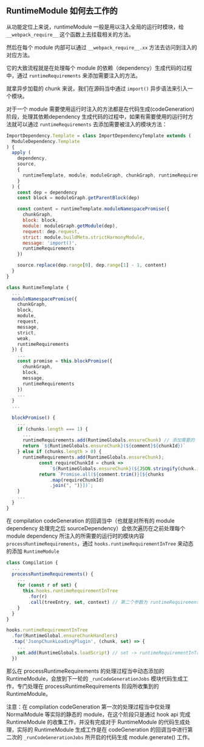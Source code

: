 ## RuntimeModule 如何去工作的

从功能定位上来说，runtimeModule 一般是用以注入全局的运行时模块，给 `__webpack_require__` 这个函数上去挂载相关的方法。

然后在每个 module 内部可以通过 `__webpack_require__.xx` 方法去访问到注入的对应方法。

它的大致流程就是在处理每个 module 的依赖（dependency）生成代码的过程中，通过 `runtimeRequirements` 来添加需要注入的方法。

就拿异步加载的 chunk 来说，我们在源码当中通过 `import()` 异步语法来引入一个模块。

对于一个 module 需要使用运行时注入的方法都是在代码生成(codeGeneration)阶段，处理其依赖dependency 生成代码的过程中，如果有需要使用的运行时方法就可以通过 `runtimeRequirements` 去添加需要被注入的模块方法：

```javascript
ImportDependency.Template = class ImportDependencyTemplate extends (
  ModuleDependency.Template
) {
  apply (
    dependency,
    source,
    {
      runtimeTemplate, module, moduleGraph, chunkGraph, runtimeRequirements
    }
  ) {
    const dep = dependency
    const block = moduleGraph.getParentBlock(dep)

    const content = runtimeTemplate.moduleNamespacePromise({
      chunkGraph,
      block: block,
      module: moduleGraph.getModule(dep),
      request: dep.request,
      strict: module.buildMeta.strictHarmonyModule,
      message: 'import()',
      runtimeRequirements
    })

    source.replace(dep.range[0], dep.range[1] - 1, content)
  }
}
```

```javascript
class RuntimeTemplate {
  ...
  moduleNamespacePromise({
    chunkGraph,
    block,
    module,
    request,
    message,
    strict,
    weak,
    runtimeRequirements
  }) {
    ...
    const promise = this.blockPromise({
      chunkGraph,
      block,
      message,
      runtimeRequirements
    })
    ...
  }
  ...
  
  blockPromise() {
    ...
    if (chunks.length === 1) {
      ...
      runtimeRequirements.add(RuntimeGlobals.ensureChunk) // 添加需要的 ensureChunk 运行时模块
      return `${RuntimeGlobals.ensureChunk}(${comment}${chunkId})`
    } else if (chunks.length > 0) {
      runtimeRequirements.add(RuntimeGlobals.ensureChunk);
			const requireChunkId = chunk =>
				`${RuntimeGlobals.ensureChunk}(${JSON.stringify(chunk.id)})`;
			return `Promise.all(${comment.trim()}[${chunks
				.map(requireChunkId)
				.join(", ")}])`;
    }
    ...
  }
}
```

在 compilation codeGeneration 的回调当中（也就是对所有的 module dependency 处理完之后 sourceDependency）会依次遍历在之前处理每个 module dependency 所注入的所需要的运行时的模块内容 `processRuntimeRequirements`，通过 `hooks.runtimeRequirementInTree` 来动态的添加 `RuntimeModule`

```javascript
class Compilation {
  ...
  processRuntimeRequirements() {
    ...
    for (const r of set) {
      this.hooks.runtimeRequirementInTree
        .for(r)
        .call(treeEntry, set, context) // 第二个参数为 runtimeRequirements set 集合，在这个 hooks 触发的阶段可能会动态的往这个 set 当中新增运行时模块
    }
  }
}
```

```javascript
hooks.runtimeRequirementInTree
  .for(RuntimeGlobal.ensureChunkHandlers)
  .tap('JsonpChunkLoadingPlugin', (chunk, set) => {
    ...
    set.add(RuntimeGlobals.loadScript) // set -> runtimeRequirementInTree
  })
```

那么在 processRuntimeRequirements 的处理过程当中动态添加的 RuntimeModule，会放到下一轮的 `_runCodeGenerationJobs` 模块代码生成工作，专门处理在 processRuntimeRequirements 阶段所收集到的 RuntimeModule。

注意：在 compilation codeGeneration 第一次的处理过程当中仅处理 NormalModule 等实际的静态的 module，在这个阶段只是通过 hook api 完成 RuntimeModule 的收集工作，并没有完成对于 RuntimeModule 的代码生成处理，实际的 RuntimeModule 生成工作是在 codeGeneration 的回调当中进行第二次的 `_runCodeGenerationJobs` 所开启的代码生成 module.generate() 工作。